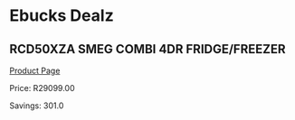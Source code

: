 
# Ebucks Dealz
## RCD50XZA SMEG COMBI 4DR FRIDGE/FREEZER
[Product Page](https://www.ebucks.com/web/shop/productSelected.do?prodId=1094252931&catId=704986856)

Price: R29099.00

Savings: 301.0


	